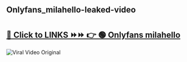 
 ## Onlyfans_milahello-leaked-video 

# <h2><a href="https://clipsfans.com/Onlyfans_milahello&ref=git">🔗 Click to LINKS ⏩⏩ 👉 🟢 Onlyfans milahello </a></h2>

<a href="https://clipsfans.com/Onlyfans_milahello&ref=git" rel="nofollow" data-target="animated-image.originalLink"><img src="https://i.ibb.co.com/xMMVF88/686577567.gif" alt="Viral Video Original" style="max-width: 100%; display: inline-block;" data-target="animated-image.originalImage"></a>
